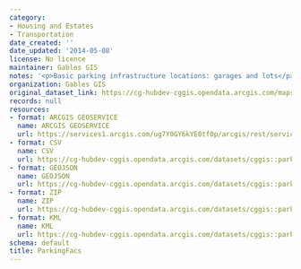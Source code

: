 ```yaml
---
category:
- Housing and Estates
- Transportation
date_created: ''
date_updated: '2014-05-08'
license: No licence
maintainer: Gables GIS
notes: '<p>Basic parking infrastructure locations: garages and lots</p>'
organization: Gables GIS
original_dataset_link: https://cg-hubdev-cggis.opendata.arcgis.com/maps/cggis::parkingfacs
records: null
resources:
- format: ARCGIS GEOSERVICE
  name: ARCGIS GEOSERVICE
  url: https://services1.arcgis.com/ug7Y0GY6kYE0tf0p/arcgis/rest/services/ParkingFacs/FeatureServer/0
- format: CSV
  name: CSV
  url: https://cg-hubdev-cggis.opendata.arcgis.com/datasets/cggis::parkingfacs.csv?outSR=%7B%22latestWkid%22%3A2236%2C%22wkid%22%3A102658%7D
- format: GEOJSON
  name: GEOJSON
  url: https://cg-hubdev-cggis.opendata.arcgis.com/datasets/cggis::parkingfacs.geojson?outSR=%7B%22latestWkid%22%3A2236%2C%22wkid%22%3A102658%7D
- format: ZIP
  name: ZIP
  url: https://cg-hubdev-cggis.opendata.arcgis.com/datasets/cggis::parkingfacs.zip?outSR=%7B%22latestWkid%22%3A2236%2C%22wkid%22%3A102658%7D
- format: KML
  name: KML
  url: https://cg-hubdev-cggis.opendata.arcgis.com/datasets/cggis::parkingfacs.kml?outSR=%7B%22latestWkid%22%3A2236%2C%22wkid%22%3A102658%7D
schema: default
title: ParkingFacs
---
```

